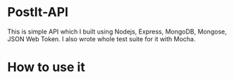 # PostIt-API

This is simple API which I built using Nodejs, Express, MongoDB, Mongose, JSON Web Token. I also wrote whole test suite for it with Mocha.

# How to use it 
